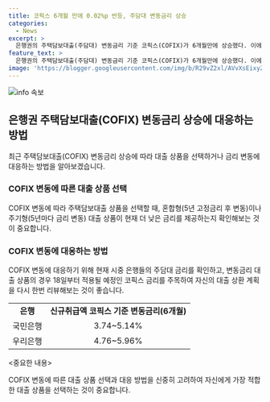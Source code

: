 ```yaml
---
title: 코픽스 6개월 만에 0.02%p 반등, 주담대 변동금리 상승
categories:
  - News
excerpt: >
  은행권의 주택담보대출(주담대) 변동금리 기준 코픽스(COFIX)가 6개월만에 상승했다. 이에 따라 주택담보대출 금리가 조정될 예정이며, 신규취급액 기준 코픽스와 신잔액 기준 코픽스의 상승이 확인되었다. 현재 시중 은행들의 주담대 금리보다 금융채를 기준으로 한 대출 금리가 더 낮은 상태이며, 국민은행과 우리은행에서도 변동금리가 상승할 예정이다.
feature_text: >
  은행권의 주택담보대출(주담대) 변동금리 기준 코픽스(COFIX)가 6개월만에 상승했다. 이에 따라 주택담보대출 금리가 조정될 예정이며, 신규취급액 기준 코픽스와 신잔액 기준 코픽스의 상승이 확인되었다. 현재 시중 은행들의 주담대 금리보다 금융채를 기준으로 한 대출 금리가 더 낮은 상태이며, 국민은행과 우리은행에서도 변동금리가 상승할 예정이다.
image: 'https://blogger.googleusercontent.com/img/b/R29vZ2xl/AVvXsEixyZcFfHzMRdzZMjFBmAUKJYCLCGyLL1o632UiGVXcaFdKo_bkvkuCioo0uUKlGfBVcT3P84aROyZIXSBEx3Aw5nCQ3pTgDom1WDC4m8eifvWiAmWEEVb4x6G_l8C0QH225ldMjyaFvpxGEBGNO37VmDTDMHGhJPq73UglMfDca1-0aw/s1600/blogspot.png'
---
```


<p><img src="https://blogger.googleusercontent.com/img/b/R29vZ2xl/AVvXsEixyZcFfHzMRdzZMjFBmAUKJYCLCGyLL1o632UiGVXcaFdKo_bkvkuCioo0uUKlGfBVcT3P84aROyZIXSBEx3Aw5nCQ3pTgDom1WDC4m8eifvWiAmWEEVb4x6G_l8C0QH225ldMjyaFvpxGEBGNO37VmDTDMHGhJPq73UglMfDca1-0aw/s1600/blogspot.png" alt="info 속보" /></p>

<h2 data-ke-size="size26">은행권 주택담보대출(COFIX) 변동금리 상승에 대응하는 방법</h2>

<p data-ke-size="size16">최근 주택담보대출(COFIX) 변동금리 상승에 따라 대출 상품을 선택하거나 금리 변동에 대응하는 방법을 알아보겠습니다.</p>

<h3 data-ke-size="size24">COFIX 변동에 따른 대출 상품 선택</h3>

<p data-ke-size="size16">COFIX 변동에 따라 주택담보대출 상품을 선택할 때, 혼합형(5년 고정금리 후 변동)이나 주기형(5년마다 금리 변동) 대출 상품이 현재 더 낮은 금리를 제공하는지 확인해보는 것이 중요합니다.</p>

<h3 data-ke-size="size24">COFIX 변동에 대응하는 방법</h3>

<p data-ke-size="size16">COFIX 변동에 대응하기 위해 현재 시중 은행들의 주담대 금리를 확인하고, 변동금리 대출 상품의 경우 18일부터 적용될 예정인 코픽스 금리를 주목하여 자신의 대출 상환 계획을 다시 한번 리뷰해보는 것이 좋습니다.</p>

<table>
    <tr>
        <td style="text-align: center; height: 17px;"><b>은행</b></td>
        <td style="text-align: center; height: 17px;"><b>신규취급액 코픽스 기준 변동금리(6개월)</b></td>
    </tr>
    <tr>
        <td style="text-align: center; height: 17px;">국민은행</td>
        <td style="text-align: center; height: 17px;">3.74~5.14%</td>
    </tr>
    <tr>
        <td style="text-align: center; height: 17px;">우리은행</td>
        <td style="text-align: center; height: 17px;">4.76~5.96%</td>
    </tr>
</table>

<p data-ke-size="size16">&#60;중요한 내용&#62;</p>

<p data-ke-size="size16">COFIX 변동에 따른 대출 상품 선택과 대응 방법을 신중히 고려하여 자신에게 가장 적합한 대출 상품을 선택하는 것이 중요합니다.</p>

